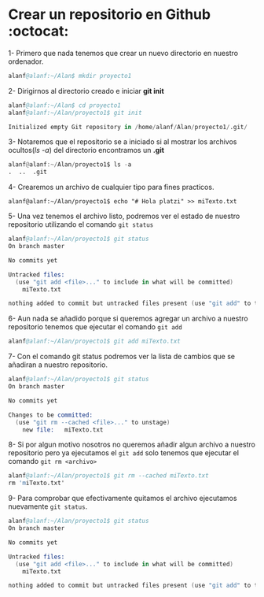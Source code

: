 # **Crear un repositorio en Github :octocat:**

1- Primero que nada tenemos que crear un nuevo directorio en nuestro ordenador.
```s
alanf@alanf:~/Alan$ mkdir proyecto1
```
2- Dirigirnos al directorio creado e iniciar **git init**
```s
alanf@alanf:~/Alan$ cd proyecto1
alanf@alanf:~/Alan/proyecto1$ git init 

Initialized empty Git repository in /home/alanf/Alan/proyecto1/.git/
```
3- Notaremos que el repositorio se a iniciado si al mostrar los archivos ocultos(*ls -a*) del directorio encontramos un **.git**
```v
alanf@alanf:~/Alan/proyecto1$ ls -a
.  ..  .git
```
4- Crearemos un archivo de cualquier tipo para fines practicos.
```vim
alanf@alanf:~/Alan/proyecto1$ echo "# Hola platzi" >> miTexto.txt
```
5- Una vez tenemos el archivo listo, podremos ver el estado de nuestro repositorio utilizando el comando `git status`
```s
alanf@alanf:~/Alan/proyecto1$ git status
On branch master

No commits yet

Untracked files:
  (use "git add <file>..." to include in what will be committed)
	miTexto.txt

nothing added to commit but untracked files present (use "git add" to track)
```
6- Aun nada se añadido porque si queremos agregar un archivo a nuestro repositorio tenemos que ejecutar el comando `git add` 
```s
alanf@alanf:~/Alan/proyecto1$ git add miTexto.txt 
```
7- Con el comando git status podremos ver la lista de cambios que se añadiran a nuestro repositorio.
```s
alanf@alanf:~/Alan/proyecto1$ git status
On branch master

No commits yet

Changes to be committed:
  (use "git rm --cached <file>..." to unstage)
	new file:   miTexto.txt
```
8- Si por algun motivo nosotros no queremos añadir algun archivo a nuestro repositorio pero ya ejecutamos el `git add` solo tenemos que ejecutar el comando `git rm <archivo>`
```s
alanf@alanf:~/Alan/proyecto1$ git rm --cached miTexto.txt 
rm 'miTexto.txt'
```
9- Para comprobar que efectivamente quitamos el archivo ejecutamos nuevamente `git status`.
```s
alanf@alanf:~/Alan/proyecto1$ git status
On branch master

No commits yet

Untracked files:
  (use "git add <file>..." to include in what will be committed)
	miTexto.txt

nothing added to commit but untracked files present (use "git add" to track)
```